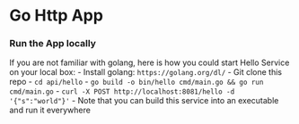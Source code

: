 # Go Http App

### Run the App locally
If you are not familiar with golang, here is how you could start Hello Service on your local box:
	- Install golang: ``` https://golang.org/dl/ ```
	- Git clone this repo
	- ``` cd api/hello ```
	- ``` go build -o bin/hello cmd/main.go && go run cmd/main.go ```
	- ``` curl -X POST http://localhost:8081/hello -d '{"s":"world"}' ```
	- Note that you can build this service into an executable and run it everywhere
